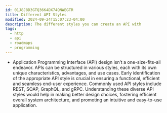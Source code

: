 ```yaml
---
id: 01J8J8D3GTQ36K4DX74QNWBGTR
title: Different API Styles
modified: 2024-09-24T15:07:23-04:00
description: The different styles you can create an API with
tags:
  - http
  - api
  - roadmaps
  - programming
---
```

- Application Programming Interface (API) design isn’t a one-size-fits-all endeavor. APIs can be structured in various styles, each with its own unique characteristics, advantages, and use cases. Early identification of the appropriate API style is crucial in ensuring a functional, efficient and seamless end-user experience. Commonly used API styles include REST, SOAP, GraphQL, and gRPC. Understanding these diverse API styles would help in making better design choices, fostering efficient overall system architecture, and promoting an intuitive and easy-to-use application.